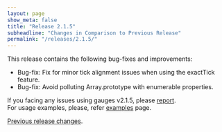 ```yaml
---
layout: page
show_meta: false
title: "Release 2.1.5"
subheadline: "Changes in Comparison to Previous Release"
permalink: "/releases/2.1.5/"
---
```


This release contains the following bug-fixes and improvements:

 - Bug-fix: Fix for minor tick alignment issues when using the exactTick feature.
 - Bug-fix: Avoid polluting Array.prototype with enumerable properties.

If you facing any issues using gauges v2.1.5, please [report](https://github.com/Mikhus/canvas-gauges/issues).  
For usage examples, please, refer [examples]({{site.url}}/documentation/examples/) page.

[Previous release changes]({{site.url}}/releases/2.1.3/).
